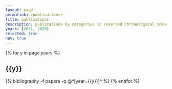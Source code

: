 ```yaml
---
layout: page
permalink: /publications/
title: publications
description: publications by categories in reversed chronological order.
years: [2021, 2020]
selected: true
nav: true
---
```


<div class="publications">

{% for y in page.years %}
  <h2 class="year">{{y}}</h2>
  {% bibliography -f papers -q @*[year={{y}}]* %}
{% endfor %}

</div>